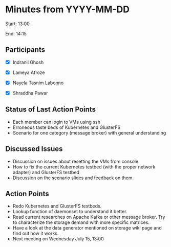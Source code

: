 # Minutes from YYYY-MM-DD

Start: 13:00

End: 14:15


## Participants

* [X] Indranil Ghosh
* [X] Lameya Afroze
* [X] Nayela Tasnim Labonno
* [X] Shraddha Pawar


## Status of Last Action Points

* Each member can login to VMs using ssh
* Erroneous taste beds of Kubernetes and GlusterFS
* Scenario for one category (message broker) with general understanding


## Discussed Issues

* Discussion on issues about resetting the VMs from console
* How to fix the current Kubernetes testbed (with the proper network adapter) and GlusterFS testbed
* Discussion on the scenario slides and feedback on them. 


## Action Points

* Redo Kubernetes and GlusterFS testbeds.
* Lookup function of daemonset to understand it better.
* Read current researches on Apache Kafka or other message broker. Try to characterize the storage demand with more specific matrices. 
* Have a look at the data generator mentioned on storage wiki page and find out how it works. 
* Next meeting on Wednesday July 15, 13:00

